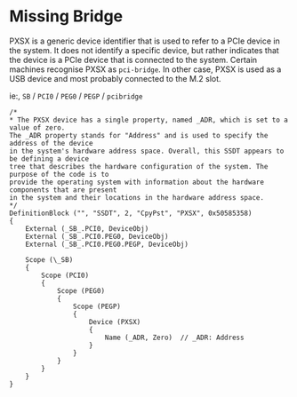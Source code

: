 # Missing Bridge

PXSX is a generic device identifier that is used to refer to a PCIe device in the system. It does not identify a specific device, but rather indicates that the device is a PCIe device that is connected to the system. Certain machines recognise PXSX as `pci-bridge`. In other case, PXSX is used as a USB device and most probably connected to the M.2 slot. 

ie:, `SB` / `PCI0` / `PEG0` / `PEGP` / `pcibridge`

```asl
/*
* The PXSX device has a single property, named _ADR, which is set to a value of zero. 
The _ADR property stands for "Address" and is used to specify the address of the device 
in the system's hardware address space. Overall, this SSDT appears to be defining a device 
tree that describes the hardware configuration of the system. The purpose of the code is to 
provide the operating system with information about the hardware components that are present
in the system and their locations in the hardware address space.
*/
DefinitionBlock ("", "SSDT", 2, "CpyPst", "PXSX", 0x50585358)
{
    External (_SB_.PCI0, DeviceObj)
    External (_SB_.PCI0.PEG0, DeviceObj)
    External (_SB_.PCI0.PEG0.PEGP, DeviceObj)

    Scope (\_SB)
    {
        Scope (PCI0)
        {
            Scope (PEG0)
            {
                Scope (PEGP)
                {
                    Device (PXSX)
                    {
                        Name (_ADR, Zero)  // _ADR: Address
                    }
                }
            }
        }
    }
}
```
